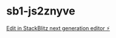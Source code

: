 # sb1-js2znyve

[Edit in StackBlitz next generation editor ⚡️](https://stackblitz.com/~/github.com/rankverse/sb1-js2znyve)